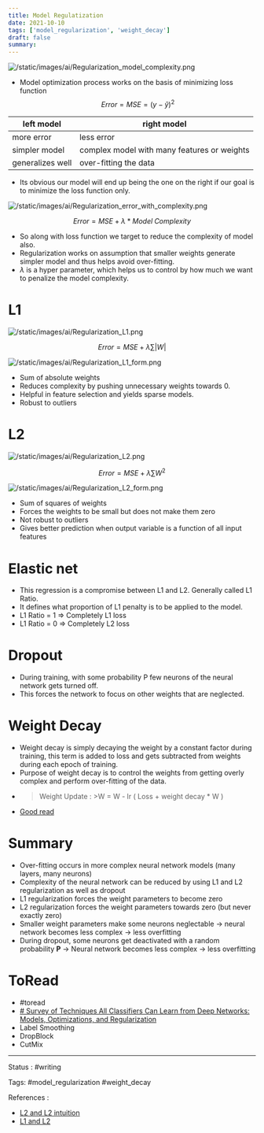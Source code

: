 ```yaml
---
title: Model Regulatization
date: 2021-10-10
tags: ['model_regularization', 'weight_decay']
draft: false
summary: 
---
```


![/static/images/ai/Regularization_model_complexity.png](/static/images/ai/Regularization_model_complexity.png)

- Model optimization process works on the basis of minimizing loss function
$$Error = MSE = (y-\hat y)^2$$

| left model       | right model                                 |
| ---------------- | ------------------------------------------- |
| more error       | less error                                  |
| simpler model    | complex model with many features or weights |
| generalizes well | over-fitting the data                       |

- Its obvious our model will end up being the one on the right if our goal is to minimize the loss function only.


![/static/images/ai/Regularization_error_with_complexity.png](/static/images/ai/Regularization_error_with_complexity.png)

$$ Error = MSE + \lambda * Model \;Complexity $$
- So along with loss function we target to reduce the complexity of model also. 
- Regularization works on assumption that smaller weights generate simpler model and thus helps avoid over-fitting.
- $\lambda$ is a hyper parameter, which helps us to control by how much we want to penalize the model complexity. 


# L1  


![/static/images/ai/Regularization_L1.png](/static/images/ai/Regularization_L1.png)

$$Error = MSE + \lambda \sum |W| $$

![/static/images/ai/Regularization_L1_form.png](/static/images/ai/Regularization_L1_form.png)

- Sum of absolute weights 
- Reduces complexity by pushing unnecessary weights towards 0.
- Helpful in feature selection and yields sparse models.
- Robust to outliers 


# L2 


![/static/images/ai/Regularization_L2.png](/static/images/ai/Regularization_L2.png)

$$Error = MSE + \lambda \sum W^2 $$

![/static/images/ai/Regularization_L2_form.png](/static/images/ai/Regularization_L2_form.png)

- Sum of squares of weights
- Forces the weights to be small but does not make them zero
- Not robust to outliers
- Gives better prediction when output variable is a function of all input features


# Elastic net 

- This regression is a compromise between L1 and L2. Generally called L1 Ratio.
-  It defines what proportion of L1 penalty is to be applied to the model.
- L1 Ratio = 1 => Completely L1 loss 
- L1 Ratio = 0 => Completely L2 loss


# Dropout
- During training, with some probability P few neurons of the neural network gets turned off. 
- This forces the network to focus on other weights that are neglected.


# Weight Decay 
- Weight decay is simply decaying the weight by a constant factor during training, this term is added to loss and gets subtracted from weights during each epoch of training. 
- Purpose of weight decay is to control the weights from getting overly complex and perform over-fitting of the data. 
- > Weight Update  :
       >W  = W - lr  ( Loss + weight decay * W )
- [Good read](https://towardsdatascience.com/this-thing-called-weight-decay-a7cd4bcfccab)


# Summary
-   Over-fitting occurs in more complex neural network models (many layers, many neurons)
-   Complexity of the neural network can be reduced by using L1 and L2 regularization as well as dropout
-   L1 regularization forces the weight parameters to become zero
-   L2 regularization forces the weight parameters towards zero (but never exactly zero)
-   Smaller weight parameters make some neurons neglectable → neural network becomes less complex → less overfitting
-   During dropout, some neurons get deactivated with a random probability **P** → Neural network becomes less complex → less overfitting

# ToRead
- #toread
- [# Survey of Techniques All Classifiers Can Learn from Deep Networks: Models, Optimizations, and Regularization](https://arxiv.org/abs/1909.04791)
- Label Smoothing 
- DropBlock
- CutMix


---
Status : #writing

Tags: 
#model_regularization
#weight_decay

References : 
- [L2 and L2 intuition](https://medium.datadriveninvestor.com/l1-l2-regularization-7f1b4fe948f2)
- [L1 and L2](https://towardsdatascience.com/intuitions-on-l1-and-l2-regularisation-235f2db4c261)

